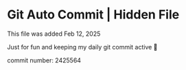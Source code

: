# Git Auto Commit | Hidden File

This file was added Feb 12, 2025

Just for fun and keeping my daily git commit active 🤪

commit number: 2425564
